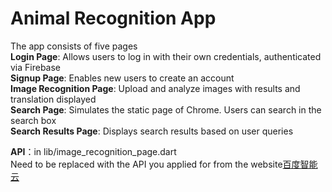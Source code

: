 # Animal Recognition App

The app consists of five pages</br>
**Login Page**: Allows users to log in with their own credentials, authenticated via Firebase</br>
**Signup Page**: Enables new users to create an account</br>
**Image Recognition Page**: Upload and analyze images with results and translation displayed</br>
**Search Page**: Simulates the static page of Chrome. Users can search in the search box</br>
**Search Results Page**: Displays search results based on user queries</br>

**API**：in lib/image_recognition_page.dart</br>
Need to be replaced with the API you applied for from the website[百度智能云](https://console.bce.baidu.com)
